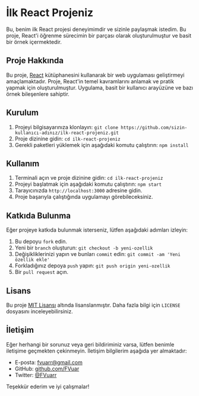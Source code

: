 # İlk React Projeniz

Bu, benim ilk React projesi deneyimimdir ve sizinle paylaşmak istedim. Bu proje, React'i öğrenme sürecimin bir parçası olarak oluşturulmuştur ve basit bir örnek içermektedir.

## Proje Hakkında

Bu proje, [React](https://reactjs.org/) kütüphanesini kullanarak bir web uygulaması geliştirmeyi amaçlamaktadır. Proje, React'in temel kavramlarını anlamak ve pratik yapmak için oluşturulmuştur. Uygulama, basit bir kullanıcı arayüzüne ve bazı örnek bileşenlere sahiptir.

## Kurulum

1. Projeyi bilgisayarınıza klonlayın: `git clone https://github.com/sizin-kullanıcı-adınız/ilk-react-projeniz.git`
2. Proje dizinine gidin: `cd ilk-react-projeniz`
3. Gerekli paketleri yüklemek için aşağıdaki komutu çalıştırın: `npm install`

## Kullanım

1. Terminali açın ve proje dizinine gidin: `cd ilk-react-projeniz`
2. Projeyi başlatmak için aşağıdaki komutu çalıştırın: `npm start`
3. Tarayıcınızda `http://localhost:3000` adresine gidin.
4. Proje başarıyla çalıştığında uygulamayı görebileceksiniz.

## Katkıda Bulunma

Eğer projeye katkıda bulunmak isterseniz, lütfen aşağıdaki adımları izleyin:

1. Bu depoyu `fork` edin.
2. Yeni bir `branch` oluşturun: `git checkout -b yeni-ozellik`
3. Değişikliklerinizi yapın ve bunları `commit` edin: `git commit -am 'Yeni özellik ekle'`
4. Forkladığınız depoya `push` yapın: `git push origin yeni-ozellik`
5. Bir `pull request` açın.

## Lisans

Bu proje [MIT Lisansı](https://opensource.org/licenses/MIT) altında lisanslanmıştır. Daha fazla bilgi için `LICENSE` dosyasını inceleyebilirsiniz.

## İletişim

Eğer herhangi bir sorunuz veya geri bildiriminiz varsa, lütfen benimle iletişime geçmekten çekinmeyin. İletişim bilgilerim aşağıda yer almaktadır:

- E-posta: fvuarr@gmail.com
- GitHub: [github.com/FVuar](https://github.com/FVuar)
- Twitter: [@FVuarr](https://twitter.com/FVuarr)

Teşekkür ederim ve iyi çalışmalar!